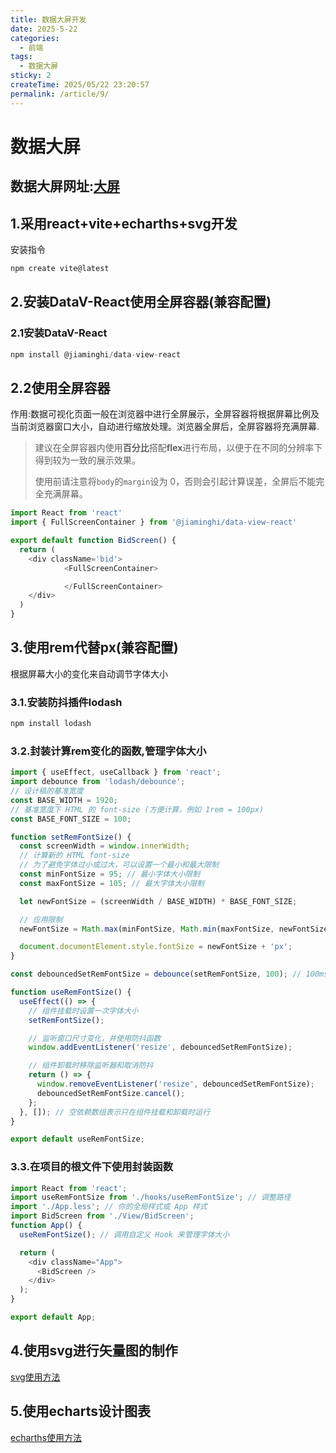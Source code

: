 ```yaml
---
title: 数据大屏开发
date: 2025-5-22
categories:
  - 前端
tags:
  - 数据大屏
sticky: 2
createTime: 2025/05/22 23:20:57
permalink: /article/9/
---
```


# 数据大屏

## 数据大屏网址:[大屏](https://bgscreen.netlify.app/)

## 1.采用react+vite+echarths+svg开发

安装指令

```js
npm create vite@latest
```

## 2.安装DataV-React使用全屏容器(兼容配置)

### 2.1安装DataV-React

```js
npm install @jiaminghi/data-view-react
```

## 2.2使用全屏容器

作用:数据可视化页面一般在浏览器中进行全屏展示，全屏容器将根据屏幕比例及当前浏览器窗口大小，自动进行缩放处理。浏览器全屏后，全屏容器将充满屏幕.

> 建议在全屏容器内使用**百分比**搭配**flex**进行布局，以便于在不同的分辨率下得到较为一致的展示效果。
>
> 使用前请注意将`body`的`margin`设为 0，否则会引起计算误差，全屏后不能完全充满屏幕。

```js
import React from 'react'
import { FullScreenContainer } from '@jiaminghi/data-view-react'

export default function BidScreen() {
  return (
    <div className='bid'>
            <FullScreenContainer>

            </FullScreenContainer>
    </div>
  )
}
```

## 3.使用rem代替px(兼容配置)

根据屏幕大小的变化来自动调节字体大小

### 3.1.安装防抖插件lodash

```js
npm install lodash
```

### 3.2.封装计算rem变化的函数,管理字体大小

```js
import { useEffect, useCallback } from 'react';
import debounce from 'lodash/debounce';
// 设计稿的基准宽度
const BASE_WIDTH = 1920;
// 基准宽度下 HTML 的 font-size (方便计算，例如 1rem = 100px)
const BASE_FONT_SIZE = 100;

function setRemFontSize() {
  const screenWidth = window.innerWidth;
  // 计算新的 HTML font-size
  // 为了避免字体过小或过大，可以设置一个最小和最大限制
  const minFontSize = 95; // 最小字体大小限制
  const maxFontSize = 105; // 最大字体大小限制

  let newFontSize = (screenWidth / BASE_WIDTH) * BASE_FONT_SIZE;

  // 应用限制
  newFontSize = Math.max(minFontSize, Math.min(maxFontSize, newFontSize));

  document.documentElement.style.fontSize = newFontSize + 'px';
}

const debouncedSetRemFontSize = debounce(setRemFontSize, 100); // 100ms 的防抖

function useRemFontSize() {
  useEffect(() => {
    // 组件挂载时设置一次字体大小
    setRemFontSize();

    // 监听窗口尺寸变化，并使用防抖函数
    window.addEventListener('resize', debouncedSetRemFontSize);

    // 组件卸载时移除监听器和取消防抖
    return () => {
      window.removeEventListener('resize', debouncedSetRemFontSize);
      debouncedSetRemFontSize.cancel();
    };
  }, []); // 空依赖数组表示只在组件挂载和卸载时运行
}

export default useRemFontSize;

```

### 3.3.在项目的根文件下使用封装函数

```js
import React from 'react';
import useRemFontSize from './hooks/useRemFontSize'; // 调整路径
import './App.less'; // 你的全局样式或 App 样式
import BidScreen from './View/BidScreen';
function App() {
  useRemFontSize(); // 调用自定义 Hook 来管理字体大小

  return (
    <div className="App">
      <BidScreen />
    </div>
  );
}

export default App;

```

## 4.使用svg进行矢量图的制作

[svg使用方法](./使用svg绘制图形并添加流光动画.md)

## 5.使用echarts设计图表

[echarths使用方法](./echarths使用方法.md)